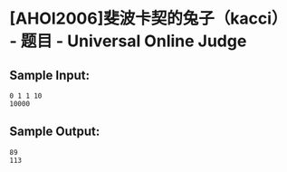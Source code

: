# [AHOI2006]斐波卡契的兔子（kacci） - 题目 - Universal Online Judge


## Sample Input: 
```
0 1 1 10
10000

```

## Sample Output: 
```
89
113

```
